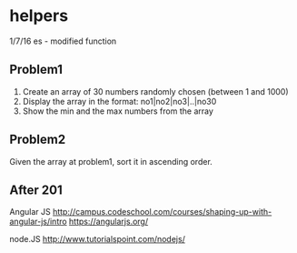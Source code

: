 # helpers
1/7/16 es - modified function

Problem1
--------
1. Create an array of 30 numbers randomly chosen (between 1 and 1000)
2. Display the array in the format: no1|no2|no3|..|no30
3. Show the min and the max numbers from the array

Problem2
--------
Given the array at problem1, sort it in ascending order.


After 201
--------
Angular JS
    http://campus.codeschool.com/courses/shaping-up-with-angular-js/intro
    https://angularjs.org/

node.JS
    http://www.tutorialspoint.com/nodejs/
